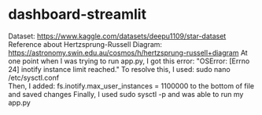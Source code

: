 # dashboard-streamlit

Dataset: https://www.kaggle.com/datasets/deepu1109/star-dataset
Reference about Hertzsprung-Russell Diagram: https://astronomy.swin.edu.au/cosmos/h/hertzsprung-russell+diagram
At one point when I was trying to run app.py, I got this error: 
"OSError: [Errno 24] inotify instance limit reached."
To resolve this, I used: sudo nano /etc/sysctl.conf  
Then, I added: fs.inotify.max_user_instances = 1100000 to the bottom of file and saved changes
Finally, I used sudo sysctl -p and was able to run my app.py 